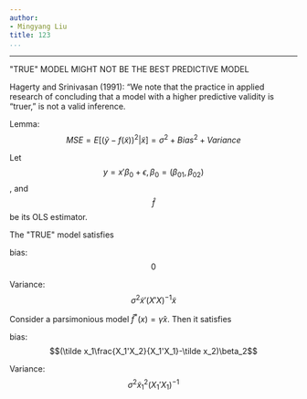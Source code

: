 ```yaml
---
author:
- Mingyang Liu
title: 123
...
```

---

"TRUE" MODEL MIGHT NOT BE THE BEST PREDICTIVE MODEL

Hagerty and Srinivasan (1991): “We note that the practice in applied research of concluding that a model with a higher predictive validity is “truer,” is not a valid inference.

Lemma: $$MSE = E[(\tilde y-f(\tilde x))^2|\tilde x]=\sigma^2+Bias^2+Variance$$

Let $$y=x'\beta_0+\epsilon, \beta_0=(\beta_{01}, \beta_{02})$$, and $$\hat{f}$$ be its OLS estimator. 

The "TRUE" model satisfies

bias: $$0$$

Variance: $$\sigma^2\tilde x'(X'X)^{-1}\tilde x$$

Consider a parsimonious model $\hat f^* (x)=\hat \gamma x$. Then it satisfies

bias: $$(\tilde x_1\frac{X_1'X_2}{X_1'X_1}-\tilde x_2)\beta_2$$

Variance: $$\sigma^2\tilde x_1^2(X_1'X_1)^{-1}$$


